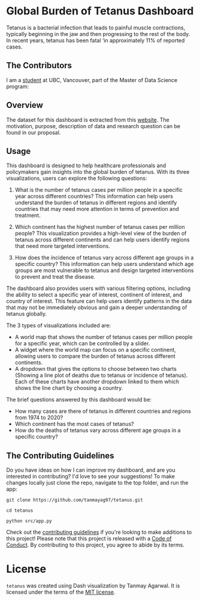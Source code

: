# Global Burden of Tetanus Dashboard 

Tetanus is a bacterial infection that leads to painful muscle contractions, typically beginning in the jaw and then progressing to the rest of the body. In recent years, tetanus has been fatal ‘in approximately 11% of reported cases.


## The Contributors

I am a [student](https://github.com/tanmayag97) at UBC, Vancouver, part of the Master of Data Science program:


## Overview

The dataset for this dashboard is extracted from this [website](https://ourworldindata.org/tetanus). The motivation, purpose, description of data and research question can be found in our proposal.

## Usage

This dashboard is designed to help healthcare professionals and policymakers gain insights into the global burden of tetanus. With its three visualizations, users can explore the following questions:

1. What is the number of tetanus cases per million people in a specific year across different countries? This information can help users understand the burden of tetanus in different regions and identify countries that may need more attention in terms of prevention and treatment.

2. Which continent has the highest number of tetanus cases per million people? This visualization provides a high-level view of the burden of tetanus across different continents and can help users identify regions that need more targeted interventions.

3. How does the incidence of tetanus vary across different age groups in a specific country? This information can help users understand which age groups are most vulnerable to tetanus and design targeted interventions to prevent and treat the disease.

The dashboard also provides users with various filtering options, including the ability to select a specific year of interest, continent of interest, and country of interest. This feature can help users identify patterns in the data that may not be immediately obvious and gain a deeper understanding of tetanus globally.

The 3 types of visualizations included are:

- A world map that shows the number of tetanus cases per million people for a specific year, which can be controlled by a slider.
- A widget where the world map can focus on a specific continent, allowing users to compare the burden of tetanus across different continents.
- A dropdown that gives the options to choose between two charts (Showing a line plot of deaths due to tetanus or incidence of tetanus). Each of these charts have another dropdown linked to them which shows the line chart by choosing a country.

The brief questions answered by this dashboard would be:

- How many cases are there of tetanus in different countries and regions from 1974 to 2020?
- Which continent has the most cases of tetanus?
- How do the deaths of tetanus vary across different age groups in a specific country?


## The Contributing Guidelines
Do you have ideas on how I can improve my dashboard, and are you interested in contributing? I'd love to see your suggestions! To make changes locally just clone the repo, navigate to the top folder, and run the app:

```
git clone https://github.com/tanmayag97/tetanus.git 

cd tetanus

python src/app.py
```

Check out the [contributing guidelines](CONTRIBUTING.md) if you're looking to make additions to this project! Please note that this project is released with a [Code of Conduct](CODE_OF_CONDUCT.md). By contributing to this project, you agree to abide by its terms.

# License 

`tetanus` was created using Dash visualization by Tanmay Agarwal. It is licensed under the terms of the [MIT license](LICENSE).
